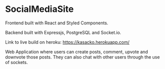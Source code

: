 # SocialMediaSite

Frontend built with React and Styled Components.

Backend built with Expressjs, PostgreSQL and Socket.io.

Link to live build on heroku: https://kasacko.herokuapp.com/

Web Application where users can create posts, comment, upvote and downvote those posts. They can also chat with other users through the use of sockets.

